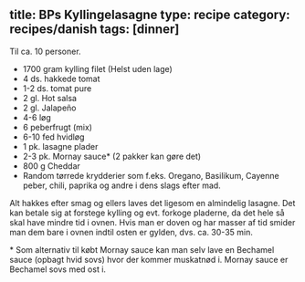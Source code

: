 title: BPs Kyllingelasagne
type: recipe
category: recipes/danish
tags: [dinner]
---
Til ca. 10 personer.

 * 1700 gram kylling filet (Helst uden lage)
 * 4 ds. hakkede tomat
 * 1-2 ds. tomat pure
 * 2 gl. Hot salsa
 * 2 gl. Jalapeño
 * 4-6 løg
 * 6 peberfrugt (mix)
 * 6-10 fed hvidløg
 * 1 pk. lasagne plader
 * 2-3 pk. Mornay sauce* (2 pakker kan gøre det)
 * 800 g Cheddar
 * Random tørrede krydderier som f.eks. Oregano, Basilikum, Cayenne
   peber, chili, paprika og andre i dens slags efter mad.

Alt hakkes efter smag og ellers laves det ligesom en almindelig
lasagne. Det kan betale sig at forstege kylling og evt. forkoge
pladerne, da det hele så skal have mindre tid i ovnen. Hvis man er
doven og har masser af tid smider man dem bare i ovnen indtil osten er
gylden, dvs. ca. 30-35 min.

\* Som alternativ til købt Mornay sauce kan man selv lave en Bechamel
sauce (opbagt hvid sovs) hvor der kommer muskatnød i. Mornay sauce er
Bechamel sovs med ost i.
